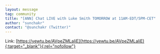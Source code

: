 ```yaml
---
layout: message
tag: community
title: "[ANN] Chat LIVE with Luke Smith TOMORROW at 11AM-EDT/5PM-CET"
author: "sunchakr"	
contact: "@sunchakr (Twitter)"
---
```


Link: [https://yewtu.be/AVpeZMLaliE](https://yewtu.be/AVpeZMLaliE){:target="_blank"}{:rel="nofollow"}

